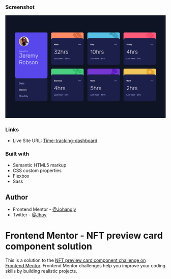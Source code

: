 ### Screenshot

![](./design/screenshot.png)

### Links

- Live Site URL: [Time-tracking-dashboard](https://johangly.github.io/Time-tracking-dashboard/)

### Built with

- Semantic HTML5 markup
- CSS custom properties
- Flexbox
- Sass

## Author

- Frontend Mentor - [@Johangly](https://www.frontendmentor.io/profile/johangly)
- Twitter - [@Jhoy](https://twitter.com/johangly1004)

# Frontend Mentor - NFT preview card component solution

This is a solution to the [NFT preview card component challenge on Frontend Mentor](https://www.frontendmentor.io/challenges/nft-preview-card-component-SbdUL_w0U). Frontend Mentor challenges help you improve your coding skills by building realistic projects.
